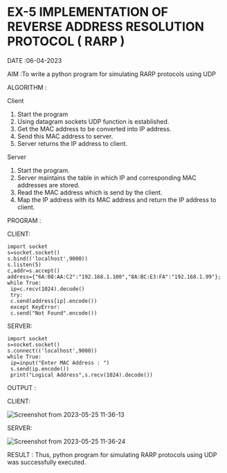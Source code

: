 # EX-5 IMPLEMENTATION OF REVERSE ADDRESS RESOLUTION PROTOCOL ( RARP )

DATE :06-04-2023

AIM :To write a python program for simulating RARP protocols using UDP


ALGORITHM :

Client
1. Start the program
2. Using datagram sockets UDP function is established.
3. Get the MAC address to be converted into IP address.
4. Send this MAC address to server.
5. Server returns the IP address to client.

Server
1. Start the program.
2. Server maintains the table in which IP and corresponding MAC addresses are stored.
3. Read the MAC address which is send by the client.
4. Map the IP address with its MAC address and return the IP address to client.


PROGRAM :

CLIENT:
```
import socket
s=socket.socket()
s.bind(('localhost',9000))
s.listen(5)
c,addr=s.accept()
address={"6A:08:AA:C2":"192.168.1.100","8A:BC:E3:FA":"192.168.1.99"};
while True:
 ip=c.recv(1024).decode()
 try:
 c.send(address[ip].encode())
 except KeyError:
 c.send("Not Found".encode())
 ```
 
SERVER:
```
import socket
s=socket.socket()
s.connect(('localhost',9000))
while True:
 ip=input("Enter MAC Address : ")
 s.send(ip.encode())
 print("Logical Address",s.recv(1024).decode())
```

OUTPUT :

CLIENT:

![Screenshot from 2023-05-25 11-36-13](https://github.com/sujathamohankumar/EX-5/assets/128116204/d015c076-1fde-48db-8a86-71e1eb9461e1)


SERVER:

![Screenshot from 2023-05-25 11-36-24](https://github.com/sujathamohankumar/EX-5/assets/128116204/02bd5e6c-f66a-4eb2-b94d-15d0a0529260)



RESULT :
Thus, python program for simulating RARP protocols using UDP was successfully executed.

